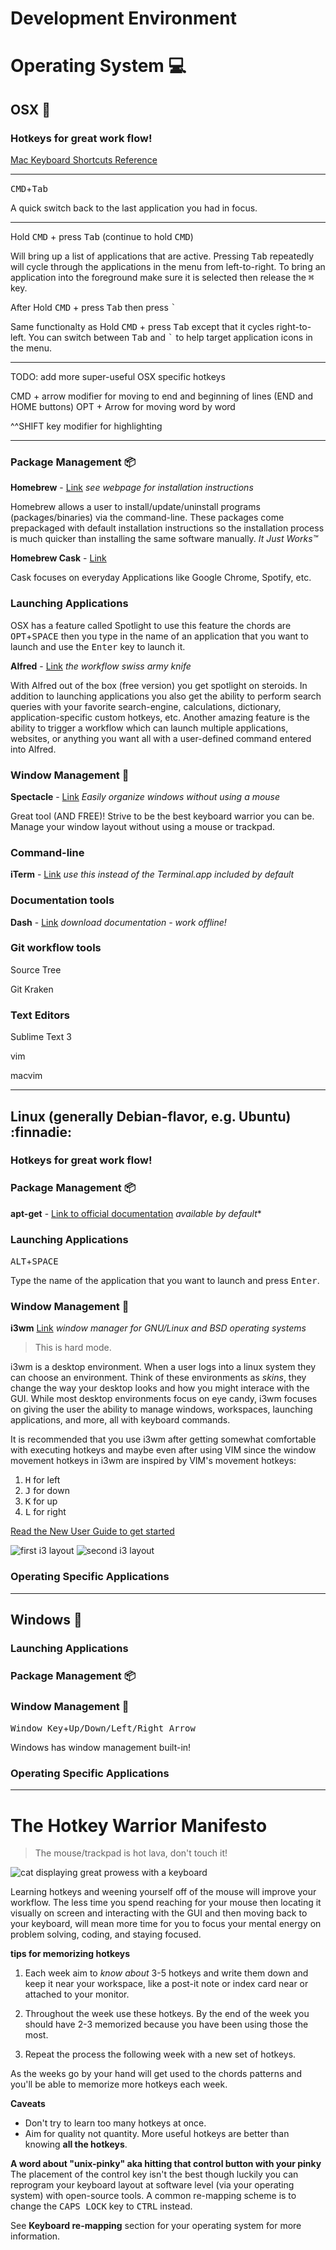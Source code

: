 # Development Environment

# Operating System :computer:

## OSX 

### Hotkeys for great work flow!

[Mac Keyboard Shortcuts Reference][osx_hotkeys_url]

---

<kbd>CMD</kbd>+<kbd>Tab</kbd>

A quick switch back to the last application you had in focus.

---

Hold <kbd>CMD</kbd> + press <kbd>Tab</kbd> (continue to hold <kbd>CMD</kbd>)

Will bring up a list of applications that are active. Pressing <kbd>Tab</kbd>
repeatedly will cycle through the applications in the menu from left-to-right.
To bring an application into the foreground make sure it is selected then
release the <kbd>⌘</kbd> key.

After Hold <kbd>CMD</kbd> + press <kbd>Tab</kbd> then press <kbd>`</kbd>

Same functionalty as Hold <kbd>CMD</kbd> + press <kbd>Tab</kbd> except that it
cycles right-to-left. You can switch between <kbd>Tab</kbd> and <kbd>`</kbd>
to help target application icons in the menu.

---

TODO: add more super-useful OSX specific hotkeys

CMD + arrow modifier for moving to end and beginning of lines (END and HOME buttons)
OPT + Arrow for moving word by word

^^SHIFT key modifier for highlighting

---

### Package Management :package:

**Homebrew** - [Link][brew_url] *see webpage for installation instructions*

Homebrew allows a user to install/update/uninstall programs (packages/binaries)
via the command-line. These packages come prepackaged with default installation
instructions so the installation process is much quicker than installing the
same software manually. *It Just Works™*

**Homebrew Cask** - [Link][cask_url]

Cask focuses on everyday Applications like Google Chrome, Spotify, etc.

### Launching Applications
OSX has a feature called Spotlight to use this feature the chords are
<kbd>OPT</kbd>+<kbd>SPACE</kbd> then you type in the name of an application
that you want to launch and use the <kbd>Enter</kbd> key to launch it.

**Alfred** - [Link][alfred_url] *the workflow swiss army knife*

With Alfred out of the box (free version) you get spotlight on steroids. In
addition to launching applications you also get the ability to perform search
queries with your favorite search-engine, calculations, dictionary,
application-specific custom hotkeys, etc. Another amazing feature is the
ability to trigger a workflow which can launch multiple applications, websites,
or anything you want all with a user-defined command entered into Alfred.

### Window Management :metal:

**Spectacle** - [Link][spectacle_url] *Easily organize windows without using a
mouse*

Great tool (AND FREE)! Strive to be the best keyboard warrior you can be.
Manage your window layout without using a mouse or trackpad.

### Command-line

**iTerm** - [Link][iterm_url] *use this instead of the Terminal.app included by default*

### Documentation tools

**Dash** - [Link][dash_url] *download documentation - work offline!*

### Git workflow tools

Source Tree

Git Kraken

### Text Editors

Sublime Text 3

vim

macvim

<!-- link references related to OSX -->
[cat_typing]: http://i.imgur.com/bA3Rn7E.gif
[osx_hotkeys_url]: https://support.apple.com/en-us/HT201236 "Hotkeys for the OSX operating system"
[brew_url]: http://brew.sh/ "The missing package manager for OS X"
[cask_url]: http://caskroom.io/ "Like Homebrew but for macOS applications"
[spectacle_url]: https://www.spectacleapp.com/ "Move and resize windows with ease"
[iterm_url]: https://www.iterm2.com/downloads.html "Terminal Emulator that does amazing things"
[dash_url]: https://kapeli.com/dash "Dash gives your Mac instant offline access to 150+ API documentation sets"
[alfred_url]: https://www.alfredapp.com/ "boost your efficiency with hotkeys, keywords, text expansion and more. "

---

## Linux (generally Debian-flavor, e.g. Ubuntu) :finnadie:

### Hotkeys for great work flow!

### Package Management :package:

**apt-get** - [Link to official documentation][aptget_url] *available by default**

### Launching Applications

<kbd>ALT</kbd>+<kbd>SPACE</kbd>

Type the name of the application that you want to launch and press <kbd>Enter</kbd>.

### Window Management :metal:

**i3wm** [Link][i3wm_url] *window manager for GNU/Linux and BSD operating systems*

> This is hard mode.

i3wm is a desktop environment. When a user logs into a linux system they can choose
an environment. Think of these environments as *skins*, they change the way
your desktop looks and how you might interace with the GUI. While most desktop
environments focus on eye candy, i3wm focuses on giving the user the ability
to manage windows, workspaces, launching applications, and more, all with
keyboard commands.

It is recommended that you use i3wm after getting somewhat comfortable with
executing hotkeys and maybe even after using VIM since the window movement
hotkeys in i3wm are inspired by VIM's movement hotkeys:

1. <kbd>H</kbd> for left
2. <kbd>J</kbd> for down
3. <kbd>K</kbd> for up
4. <kbd>L</kbd> for right

[Read the New User Guide to get started](i3wm_newuser_url)

![first i3 layout][i3wm_img1_url]
![second i3 layout][i3wm_img2_url]

### Operating Specific Applications

<!-- link references related to Linux -->
[aptget_url]: https://help.ubuntu.com/community/AptGet/Howto
[i3wm_url]: https://i3wm.org/
[i3wm_newuser_url]: https://i3wm.org/docs/userguide.html
[i3wm_img1_url]: https://i3wm.org/docs/keyboard-layer1.png
[i3wm_img2_url]: https://i3wm.org/docs/keyboard-layer2.png
---

## Windows :information_desk_person:

### Launching Applications

### Package Management :package:

### Window Management :metal:

<kbd>Window Key</kbd>+<kbd>Up/Down/Left/Right Arrow</kbd>

Windows has window management built-in!

### Operating Specific Applications

---

# The Hotkey Warrior Manifesto

> The mouse/trackpad is hot lava, don't touch it!

![cat displaying great prowess with a keyboard][cat_typing]

Learning hotkeys and weening yourself off of the mouse will improve your
workflow. The less time you spend reaching for your mouse then locating it
visually on screen and interacting with the GUI and then moving back to your
keyboard, will mean more time for you to focus your mental energy on problem
solving, coding, and staying focused.

**tips for memorizing hotkeys**

1. Each week aim to *know about* 3-5 hotkeys and write them down and keep it
near your workspace, like a post-it note or index card near or attached to
your monitor.

1. Throughout the week use these hotkeys. By the end of the week you should
have 2-3 memorized because you have been using those the most.

1. Repeat the process the following week with a new set of hotkeys.

As the weeks go by your hand will get used to the chords patterns and you'll
be able to memorize more hotkeys each week.

**Caveats**
- Don't try to learn too many hotkeys at once.
- Aim for quality not quantity. More useful hotkeys are better than knowing
**all the hotkeys**.

**A word about "unix-pinky" aka hitting that control button with your pinky**
The placement of the control key isn't the best though luckily you can
reprogram your keyboard layout at software level (via your operating system)
with open-source tools. A common re-mapping scheme is to change the
<kbd>CAPS LOCK</kbd> key to <kbd>CTRL</kbd> instead.

See **Keyboard re-mapping** section for your operating system for more
information.
